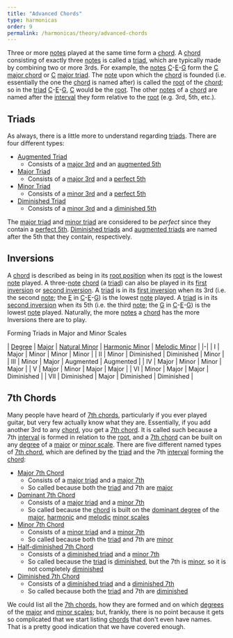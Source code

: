 ```yaml
---
title: "Advanced Chords"
type: harmonicas
order: 9
permalink: /harmonicas/theory/advanced-chords
---
```

Three or more [notes](https://en.wikipedia.org/wiki/Note) played at the same time form a [chord](https://en.wikipedia.org/wiki/Chord_(music)). A [chord](https://en.wikipedia.org/wiki/Chord_(music)) consisting of exactly three [notes](https://en.wikipedia.org/wiki/Note) is called a [triad](https://en.wikipedia.org/wiki/Triad_%28music%29), which are typically made by combining two or more 3rds. For example, the [notes](https://en.wikipedia.org/wiki/Note) [C](https://en.wikipedia.org/wiki/C_%28musical_note%29)-[E](https://en.wikipedia.org/wiki/E_%28musical_note%29)-[G](https://en.wikipedia.org/wiki/G_%28musical_note%29) form the [C](https://en.wikipedia.org/wiki/C_%28musical_note%29) [major chord](https://en.wikipedia.org/wiki/Major_chord) or [C](https://en.wikipedia.org/wiki/C_%28musical_note%29) [major triad](https://en.wikipedia.org/wiki/Major_triad). The [note](https://en.wikipedia.org/wiki/Note) upon which the [chord](https://en.wikipedia.org/wiki/Chord_(music)) is founded (i.e. essentially the one the [chord](https://en.wikipedia.org/wiki/Chord_(music)) is named after) is called the [root](https://en.wikipedia.org/wiki/Root_%28chord%29) of the [chord](https://en.wikipedia.org/wiki/Chord_(music)); so in the [triad](https://en.wikipedia.org/wiki/Triad_%28music%29) [C](https://en.wikipedia.org/wiki/C_%28musical_note%29)-[E](https://en.wikipedia.org/wiki/E_%28musical_note%29)-[G](https://en.wikipedia.org/wiki/G_%28musical_note%29), [C](https://en.wikipedia.org/wiki/C_%28musical_note%29) would be the [root](https://en.wikipedia.org/wiki/Root_%28chord%29). The other [notes](https://en.wikipedia.org/wiki/Note) of a [chord](https://en.wikipedia.org/wiki/Chord_(music)) are named after the [interval](https://en.wikipedia.org/wiki/Interval_%28music%29) they form relative to the [root](https://en.wikipedia.org/wiki/Root_%28chord%29) (e.g. 3rd, 5th, etc.).

## Triads

As always, there is a little more to understand regarding [triads](https://en.wikipedia.org/wiki/Triad_%28music%29). There are four different types:

* [Augmented Triad](https://en.wikipedia.org/wiki/Augmented_triad)
  * Consists of a [major 3rd](https://en.wikipedia.org/wiki/Major_third) and an [augmented 5th](https://en.wikipedia.org/wiki/Augmented_fifth)
* [Major Triad](https://en.wikipedia.org/wiki/Major_triad)
  * Consists of a [major 3rd](https://en.wikipedia.org/wiki/Major_third) and a [perfect 5th](https://en.wikipedia.org/wiki/Perfect_fifth)
* [Minor Triad](https://en.wikipedia.org/wiki/Minor_triad)
  * Consists of a [minor 3rd](https://en.wikipedia.org/wiki/Minor_third) and a [perfect 5th](https://en.wikipedia.org/wiki/Perfect_fifth)
* [Diminished Triad](https://en.wikipedia.org/wiki/Diminished_triad)
  * Consists of a [minor 3rd](https://en.wikipedia.org/wiki/Minor_third) and a [diminished 5th](https://en.wikipedia.org/wiki/Diminished_fifth)

The [major triad](https://en.wikipedia.org/wiki/Major_triad) and [minor triad](https://en.wikipedia.org/wiki/Minor_triad) are considered to be _perfect_ since they contain a [perfect 5th](https://en.wikipedia.org/wiki/Perfect_fifth). [Diminished triads](https://en.wikipedia.org/wiki/Diminished_triad) and [augmented triads](https://en.wikipedia.org/wiki/Augmented_triad) are named after the 5th that they contain, respectively.

## Inversions

A [chord](https://en.wikipedia.org/wiki/Chord_(music)) is described as being in its [root position](https://en.wikipedia.org/wiki/Root_position) when its [root](https://en.wikipedia.org/wiki/Root_%28chord%29) is the lowest [note](https://en.wikipedia.org/wiki/Note) played. A three-[note](https://en.wikipedia.org/wiki/Note) [chord](https://en.wikipedia.org/wiki/Chord_(music)) (a [triad](https://en.wikipedia.org/wiki/Triad_%28music%29)) can also be played in its [first inversion](https://en.wikipedia.org/wiki/First_inversion) or [second inversion](https://en.wikipedia.org/wiki/Second_inversion). A [triad](https://en.wikipedia.org/wiki/Triad_%28music%29) is in its [first inversion](https://en.wikipedia.org/wiki/First_inversion) when its 3rd (i.e. the second [note](https://en.wikipedia.org/wiki/Note); the [E](https://en.wikipedia.org/wiki/E_%28musical_note%29) in [C](https://en.wikipedia.org/wiki/C_%28musical_note%29)-[E](https://en.wikipedia.org/wiki/E_%28musical_note%29)-[G](https://en.wikipedia.org/wiki/G_%28musical_note%29)) is the lowest [note](https://en.wikipedia.org/wiki/Note) played. A [triad](https://en.wikipedia.org/wiki/Triad_%28music%29) is in its [second inversion](https://en.wikipedia.org/wiki/Second_inversion) when its 5th (i.e. the third [note](https://en.wikipedia.org/wiki/Note); the [G](https://en.wikipedia.org/wiki/G_%28musical_note%29) in [C](https://en.wikipedia.org/wiki/C_%28musical_note%29)-[E](https://en.wikipedia.org/wiki/E_%28musical_note%29)-[G](https://en.wikipedia.org/wiki/G_%28musical_note%29)) is the lowest [note](https://en.wikipedia.org/wiki/Note) played. Naturally, the more [notes](https://en.wikipedia.org/wiki/Note) a [chord](https://en.wikipedia.org/wiki/Chord_(music)) has the more Inversions there are to play.

Forming Triads in Major and Minor Scales

| [Degree](https://en.wikipedia.org/wiki/Degree_%28music%29) | [Major](https://en.wikipedia.org/wiki/Major_scale) | [Natural Minor](https://en.wikipedia.org/wiki/Minor_scale#Natural_minor_scale) | [Harmonic Minor](https://en.wikipedia.org/wiki/Minor_scale#Harmonic_minor_scale) | [Melodic Minor](https://en.wikipedia.org/wiki/Minor_scale#Melodic_minor_scale) |
|-|
| I | Major | Minor | Minor | Minor |
| II | Minor | Diminished | Diminished | Minor |
| III | Minor | Major | Augmented | Augmented |
| IV | Major | Minor | Minor | Major |
| V | Major | Minor | Major | Major |
| VI | Minor | Major | Major | Diminished |
| VII | Diminished | Major | Diminished | Diminished |

## 7th Chords

Many people have heard of [7th chords](https://en.wikipedia.org/wiki/Seventh_chord), particularly if you ever played guitar, but very few actually know what they are. Essentially, if you add another 3rd to any [chord](https://en.wikipedia.org/wiki/Chord_(music)), you get a [7th chord](https://en.wikipedia.org/wiki/Seventh_chord). It is called such because a 7th [interval](https://en.wikipedia.org/wiki/Interval_%28music%29) is formed in relation to the [root](https://en.wikipedia.org/wiki/Root_%28chord%29), and a [7th chord](https://en.wikipedia.org/wiki/Seventh_chord) can be built on any [degree](https://en.wikipedia.org/wiki/Degree_%28music%29) of a [major](https://en.wikipedia.org/wiki/Major_scale) or [minor scale](https://en.wikipedia.org/wiki/Minor_scale). There are five different named types of [7th chord](https://en.wikipedia.org/wiki/Seventh_chord), which are defined by the [triad](https://en.wikipedia.org/wiki/Triad_%28music%29) and the 7th [interval](https://en.wikipedia.org/wiki/Interval_%28music%29) forming the [chord](https://en.wikipedia.org/wiki/Chord_(music)):

* [Major 7th Chord](https://en.wikipedia.org/wiki/Major_seventh_chord)
  * Consists of a [major triad](https://en.wikipedia.org/wiki/Major_triad) and a [major 7th](https://en.wikipedia.org/wiki/Major_seventh)
  * So called because both the [triad](https://en.wikipedia.org/wiki/Triad_%28music%29) and 7th are [major](https://en.wikipedia.org/wiki/Major_%28music%29)
* [Dominant 7th Chord](https://en.wikipedia.org/wiki/Dominant_seventh_chord)
  * Consists of a [major triad](https://en.wikipedia.org/wiki/Major_triad) and a [minor 7th](https://en.wikipedia.org/wiki/Minor_seventh)
  * So called because the [chord](https://en.wikipedia.org/wiki/Chord_(music)) is built on the [dominant degree](https://en.wikipedia.org/wiki/Dominant_%28music%29) of the [major](https://en.wikipedia.org/wiki/Major_scale), [harmonic](https://en.wikipedia.org/wiki/Minor_scale#Harmonic_minor_scale) and [melodic](https://en.wikipedia.org/wiki/Minor_scale#Melodic_minor_scale) [minor scales](https://en.wikipedia.org/wiki/Minor_scale)
* [Minor 7th Chord](https://en.wikipedia.org/wiki/Minor_seventh_chord)
  * Consists of a [minor triad](https://en.wikipedia.org/wiki/Minor_triad) and a [minor 7th](https://en.wikipedia.org/wiki/Minor_seventh)
  * So called because both the [triad](https://en.wikipedia.org/wiki/Triad_%28music%29) and 7th are [minor](https://en.wikipedia.org/wiki/Minor_%28music%29)
* [Half-diminished 7th Chord](https://en.wikipedia.org/wiki/Half-diminished_seventh_chord)
  * Consists of a [diminished triad](https://en.wikipedia.org/wiki/Diminished_triad) and a [minor 7th](https://en.wikipedia.org/wiki/Minor_seventh)
  * So called because the [triad](https://en.wikipedia.org/wiki/Triad_%28music%29) is [diminished](https://en.wikipedia.org/wiki/Diminished_%28music%29), but the 7th is [minor](https://en.wikipedia.org/wiki/Minor_%28music%29), so it is not completely [diminished](https://en.wikipedia.org/wiki/Diminished_%28music%29)
* [Diminished 7th Chord](https://en.wikipedia.org/wiki/Diminished_seventh_chord)
  * Consists of a [diminished triad](https://en.wikipedia.org/wiki/Diminished_triad) and a [diminished 7th](https://en.wikipedia.org/wiki/Diminished_seventh)
  * So called because both the [triad](https://en.wikipedia.org/wiki/Triad_%28music%29) and 7th are [diminished](https://en.wikipedia.org/wiki/Diminished_%28music%29)

We could list all the [7th chords](https://en.wikipedia.org/wiki/Seventh_chord), how they are formed and on which [degrees](https://en.wikipedia.org/wiki/Degree_%28music%29) of the [major](https://en.wikipedia.org/wiki/Major_scale) and [minor scales](https://en.wikipedia.org/wiki/Minor_scale); but, frankly, there is no point because it gets so complicated that we start listing [chords](https://en.wikipedia.org/wiki/Chord_(music)) that don't even have names. That is a pretty good indication that we have covered enough.

